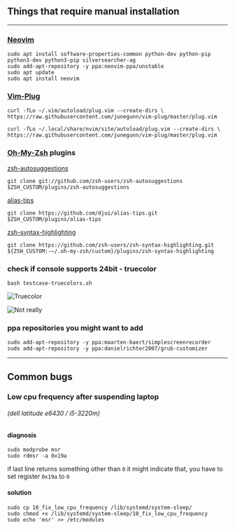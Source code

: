 ## Things that require manual installation
----
### [Neovim](https://github.com/neovim/neovim)

`sudo apt install software-properties-common python-dev python-pip python3-dev python3-pip silversearcher-ag`  
`sudo add-apt-repository -y ppa:neovim-ppa/unstable`  
`sudo apt update`  
`sudo apt install neovim`


### [Vim-Plug](https://github.com/junegunn/vim-plug)

`curl -fLo ~/.vim/autoload/plug.vim --create-dirs \
    https://raw.githubusercontent.com/junegunn/vim-plug/master/plug.vim`

`curl -fLo ~/.local/share/nvim/site/autoload/plug.vim --create-dirs \
    https://raw.githubusercontent.com/junegunn/vim-plug/master/plug.vim`


### [Oh-My-Zsh](https://github.com/robbyrussell/oh-my-zsh) plugins

[zsh-autosuggestions](https://github.com/zsh-users/zsh-autosuggestions)


`git clone git://github.com/zsh-users/zsh-autosuggestions $ZSH_CUSTOM/plugins/zsh-autosuggestions`


[alias-tips](https://github.com/djui/alias-tips)


`git clone https://github.com/djui/alias-tips.git $ZSH_CUSTOM/plugins/alias-tips`


[zsh-syntax-highlighting](https://github.com/zsh-users/zsh-syntax-highlighting)


`git clone https://github.com/zsh-users/zsh-syntax-highlighting.git ${ZSH_CUSTOM:-~/.oh-my-zsh/custom}/plugins/zsh-syntax-highlighting`

### check if console supports 24bit - truecolor
`bash testcase-truecolors.sh`

![](http://i.imgur.com/2OfD8qT.png, "Truecolor")

![](http://i.imgur.com/B7npkfM.png, "Not really")


### ppa repositories you might want to add


`sudo add-apt-repository -y ppa:maarten-baert/simplescreenrecorder`  
`sudo add-apt-repository -y ppa:danielrichter2007/grub-customizer`

----

## Common bugs

### Low cpu frequency after suspending laptop
###### (dell latitude e6430 / i5-3220m)

#### diagnosis

`sudo modprobe msr`  
`sudo rdmsr -a 0x19a`

if last line returns something other than `0` it might indicate that, you have to set register `0x19a` to `0`

#### solution

`sudo cp 10_fix_low_cpu_frequency /lib/systemd/system-sleep/`  
`sudo chmod +x /lib/systemd/system-sleep/10_fix_low_cpu_frequency`  
`sudo echo 'msr' >> /etc/modules`
